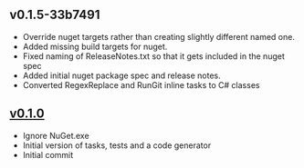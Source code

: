 ## v0.1.5-33b7491
- Override nuget targets rather than creating slightly different named one.
- Added missing build targets for nuget.
- Fixed naming of ReleaseNotes.txt so that it gets included in the nuget spec
- Added initial nuget package spec and release notes.
- Converted RegexReplace and RunGit inline tasks to C# classes

## [v0.1.0](https://github.com/kzu/SemanticGitFlow//releases/tag/v0.1.0)
- Ignore NuGet.exe
- Initial version of tasks, tests and a code generator
- Initial commit

